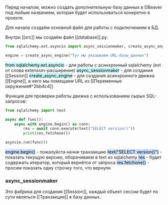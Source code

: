 Перед началом, можно создать дополнительную базу данных в DBeaver под любым названием, которая будет использоваться конкретно в проекте.

Для начала создаём основной файл для работы с подключением в БД.

Внутри [[src]] мы создаём файл [[database]].py:
```python
from sqlalchemy.ext.asyncio import async_sessionmaker, create_async_engine

engine = create_async_engine("Тут мы указываем URL-базы_данных")
```

<mark style="background: #ABF7F7A6;">from sqlalchemy.ext.asyncio</mark> - для работы с асинхронный sqlalchemy (ext от слова extension-расширение)
<mark style="background: #ABF7F7A6;">async_sessionmaker</mark> - для создания [[Session]]
<mark style="background: #ABF7F7A6;">create_async_engine</mark> - для создания асинхронного движка [[Engine]], в него мы помещаем URL из [[Переменные окружения#^2bb4c4]]

Функция для проверки работы движка с использованием сырых SQL-запросов:
```python
from sqlalchemy import text

async def func():
	async with engine.begin() as conn:
		res = await conn.execute(text("SELECT version()"))
		print(res.fetchone())

asyncio.run(func())
```

<mark style="background: #ADCCFFA6;">engine.begin()</mark> - пожалуйста начни транзакцию
<mark style="background: #ADCCFFA6;">text("SELECT version()")</mark> - показать текущую версию, оборачиваем в text из sqlalchemy
<mark style="background: #ADCCFFA6;">res</mark> - будет содержать итератор, который вернётся от запроса
<mark style="background: #ADCCFFA6;">res.fetchone()</mark> - просим показать одну строчку того, что вернули
### async_sessionmaker 
Это фабрика для создания [[Session]], каждый объект сессии будет по сути являться [[Транзакция]] в базу данных.